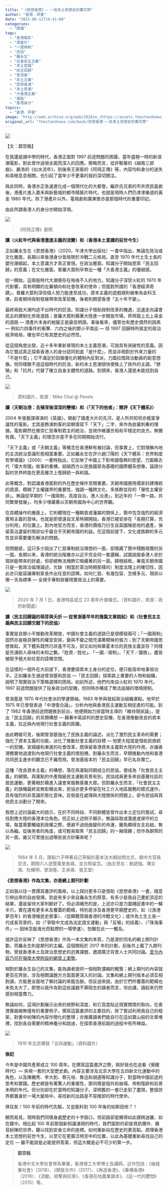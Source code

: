 ```yaml
---
title: "《思想香港》— 一具本土思想史的萬花筒"
author: "香港．評書"
date: "2021-06-11T16:41:00"
categories:
  - "閱讀"
tags:
  - "香港電影"
  - "港產片"
  - "一國兩制"
  - "民協"
  - "羅永生"
  - "社會民主主義"
  - "本土意識"
  - "民主回歸"
  - "曾澍基"
  - "本土主義"
  - "思想香港"
  - "本土思潮"
  - "大香港主義"
  - "滙點"
  - "香港身分"
topics:
  - "香港．評書"
image: "http://web.archive.org/web/2020im_/https://assets.thestandnews.com/media/photos/think-17_CYGWt.png"
original_url: "thestandnews.com/book/思想香港-一具本土思想史的萬花筒"
---
```

![](http://web.archive.org/web/2020im_/https://assets.thestandnews.com/media/photos/think-17_CYGWt.png)

【文：鄒崇銘】

在我還是讀中學的時代，香港正面對 1997 前途問題的困擾，當年盛極一時的新浪潮電影，對此曾作過很全面而深入的回應。簡略而言，從許鞍華的《越南三部曲》、嚴浩的《似水流年》，到後來王家衛的《阿飛正傳》等，內容均和身分的迷失和尋根息息相關，也引起了當年少不更事的我的深切關注。

與此同時，香港亦正急速進化成一個現代化的大都會。繼許氏兄弟的市井庶民喜劇後，港產片進入嘉禾與新藝城的都市精裝片時代，也就是現時人們仍津津樂道的黃金 1980 年代。除了港產片以外，電視劇和廣東歌亦是那個時代的重要印記。

由此所謂香港人的身分亦開始浮現。

![](http://web.archive.org/web/2020im_/https://assets.thestandnews.com/media/photos/100104137_649243118995434_1040410051694559232_o_hICS6.jpg)
> 《阿飛正傳》劇照

**讀〈火紅年代與香港激進主義的流變〉和〈香港本土意識的前世今生〉**

正如羅永生在《思想香港》（2020，牛津大學出版社）一書中指出，無論在政治或文化層面，長期以來香港身分皆局限於冷戰二元格局。直至 1970 年代土生土長的嬰兒潮崛起，本土意識方才真正冒現。在政治層面，知識分子開始思索「民主回歸」的意義；在文化層面，普羅大眾則孕育出一種「大香港主義」的優越感。

從一開始，這兩股時代大潮便存在格格不入的地方。知識分子深受火紅的 1970 年代影響，具有明顯的左翼傾向和社會改革的使命；但面對所謂的「香港經濟奇蹟」，普羅大眾則深信個人努力能達至成功，資本主義的遊戲規則被奉為金科玉律。前者期待政制發展帶來改革契機，後者則期望香港「五十年不變」。

最終兩股大潮均逃不出時代的巨浪。知識分子借助政制改革的機遇，迅速走向議會民主的建制化參政道路；普羅大眾則藉著大陸進一步開放市場，齊齊踏上北上尋金的道路 — 港產片本身的蛻變正是最佳明證。事後看來，儘管也有歷史偶然的因素 — 例如六四事件的衝擊、六四之後的鄧小平南巡 — 但 1997 回歸時所抵定的政治經濟格局，確也早已有其歷史的必然性。

從這個角度出發，近十多年重新冒現的本土主義思潮，可說具有突破性的意義。因為它嘗試真正探索香港人的身分認同到底「是什麼」，而並非相對於外來力量的「不是什麼」；它不滿足於因循僵化的體制內反對派，力圖拉闊政治動員的創意想像。但同樣敵不過這個時代的巨浪，新的本土思潮很快便換上了排外的主調，「戀殖」和「抗共」代替了確立自身主體性的道路。到頭來，香港人還是未能找到自己。

![](http://web.archive.org/web/2020im_/https://assets.thestandnews.com/media/photos/x_bZmPF.png)
> 資料圖片，來源：Mike Chai @ Pexels

**讀〈天朝治港：去殖背後深深的戀殖〉和〈「天下的他者」：簡評《天下體系》〉**

2004 年張藝謀導演的《英雄》，開創了國產大片的先河，是人所共知但亦極富爭議性的電影。尤其是飾演刺客的梁朝偉寫下「天下」二字，來作為放棄刺秦的理據。電影顯然在推崇仁慈專制君主的統治，並視作維護世局和平穩定的良方。無獨有偶，「天下主義」的理念亦差不多在同期開始流行。

「天下主義」或「天朝主義」等概念在香港鮮有被討論，但事實上，它對理解內地的主流統治意識形態相當重要。正如羅永生在評介趙汀陽的《天下體系：世界制度哲學導論》（2005）一書時指出，它反映了中國上下對帝國復興的慾望，力圖藉古代「偉大帝國」故事的重構，超越西方以民族國家為基礎的國際體系想像，論證分裂的世界終能在更高層次上復歸統一與和諧。

此等概念，對認識香港面對的外在歷史條件至關重要。天朝帝國挪用儒家封建傳統的資源，模糊了主權疆界的重要性，強調一種跨文化、多族群並存的「彈性主權安排」。無論從早期的「一國兩制，高度自治，港人治港」，到近年的「一帶一路，共同繁榮發展」，均多少埋藏著以天朝帝國為中心的世界觀。

在具體操作的層面上，它則體現在一種朝貢或藩屬的關係上，箇中包含強烈的經濟實用主義的意味。也就是即使遠自文革時期開始，香港已被安排在「長期打算，充分利用」的位置上。對內地官方而言，香港的價值乃衍生自英國殖民地的遺產，保留英治遺留的現狀似乎最合乎天朝帝國的利益。在這個前提下，文化或族群的多元性並非需要優先解決的問題。

但問題是，這只多少說出了仁慈專制統治理想的一面，卻隱藏了箇中殘酷現實的另一面。長期以來，香港的統治階層亦以近乎完全同一套邏輯，試圖說服香港人安於現狀能帶來的好處，但卻總無法掩飾它暗藏著的另一面。歸根結柢，畢竟天朝帝國只是一套政治倫理論述，欠缺（相當於英治時期那樣的）制度法理上的確切性，因此亦只能容讓專制家長作出任意的詮釋。如何仁慈、有幾包容、怎樣多元、現狀以哪一天為標準 — 全視乎專制政權現實政治上的需要。

![](http://web.archive.org/web/2020im_/https://assets.thestandnews.com/media/photos/1177865_VspS7.png)
> 2020 年 7 月 1 日，香港特區成立 23 周年升旗儀式。（資料圖片，來源：政府新聞處）

**讀〈民主回歸論的萌芽與夭折 — 從曾澍基早年的幾篇文章說起〉和〈社會民主主義與民主回歸交錯下的民協〉**

事實是自鄧小平推動改革開放，中國社會主義的道路已是很模稜兩可；「一國兩制」固然亦是極具彈性的權宜安排，變與不變之間充滿著曖昧的張力；到了天朝帝國思想冒起，天下體系既然已非遙不可及，卻又如何與華夏本位的民族主義並存？同樣是充滿耐人尋味的未知之數。「姓資／姓社」、「一國／兩制」、「天下／國族」，盡皆被賦予極大和任意的詮釋空間。

在這樣的一個外在大前提下，香港要探索本土身分的定位，便只能宿命地事倍功半。正如羅永生通過曾澍基和民協 —「民主回歸」探索路上重要的人物和組織，說明了現實政治下策略選擇的困局。如前所述，他們均來自火紅的 1970 年代，1997 前途問題提供了投身政治的契機，但同時亦構成了無法逾越的環境限制。

曾澍基是 1970 年代社會派的學運領袖，1983 年參與發起政治組織滙點。他早於 1975 年已曾發表過「中港復合論」，分析內地與香港民主運動互相促進的可能。到了 1982 年香港前途問題推到前台，他便開始力排當時主導的「維持現狀論」，提出「民主回歸」的另類構想 — 藉著中英談判的歷史契機，在香港推動改良的資本主義，拉近與內地現行社會主義的距離。

由此轉變可見，後期曾澍基強化了民族主義的論述，淡化了激烈民主革命的需要；強化了資本主義的功能，淡化了推動社會主義的目標 — 他更大程度是借助民族統一的契機，宣揚緩和漸進的社會改革，既保留香港資本主義對大陸的作用，亦讓香港務實地過渡到內地現行社會主義的懷抱裡。對羅永生而言，早期推動內地和香港共同民主進步的觀念已不翼而飛，曾澍基版本的「民主回歸」早已名存實亡。

這種「改良資本主義」的構想，落在與滙點同期成立的民協，便成為「社會民主主義」的綱領。與滙點的中產階級民主運動背景有別，民協成員更多來自基層社區的居民運動，更著眼於藉進入議會來服務基層大眾。但對羅永生而言，「社會民主主義」的旗幟最終並無彰顯出來，民協亦更多停留在社工介入地區服務的模式運作，具有強烈的非意識形態化意味。反倒是在處理與大陸關係的問題上，卻令民協與其他民主派劃分了開來。

我想上述討論最大的啟示，在於不同時段、不同群體皆曾作出本土定位的嘗試，尋找對應大陸的香港本位角色。但正如上述例子顯示，無論採取或激進或保守的立場，每當需要觸碰到政權之際，便避不過扭曲變形的命運，難免顯得左支右絀，無以為繼。從後來者的角度，或可輕易取笑「民主回歸」的一廂情願；但作為銅幣的另一面，誰又可曾提出過哪些良方妙藥來呢？

![](http://web.archive.org/web/2020im_/https://assets.thestandnews.com/media/photos/20150513005801_GYw11_1200x020copy_cYK3z.jpg)
> 1984 年 5 月，匯點六子帶著自己草擬的基本法大綱訪問北京，跟中方官員交流，期間六人遊覽萬里長城，並合照留念。（由左至右：劉迺強、陳文鴻、杜耀明、曾澍基、王卓祺、張玉堂）

**《思想香港》作為文集，亦是網上期刊計劃**

正如我以往一貫撰寫書評的風格，以上探討更多只是借助《思想香港》一書，隨意引伸出來的自由發揮。到底有多少來自羅永生的原意，有多少是我自己畫蛇添足的結果，還是留待大家判斷好了。但必須補充的是，上述亦只是力圖捕捉書中的一鱗半爪，實在還有更多未及覆蓋的範疇，特別是涉及香港更早期歷史的，如〈《漁港夢百年》的香港殖民史敘事〉、〈從韓戰管窺香港的冷戰文化〉；或作為土生土長一代成長背景的，如〈「爭取中文成為法定語文運動」與「反殖」的歧義〉、〈「珠海事件」— 因悼念殷海光而點燃的一場學運〉，恕難在此一一觸及。

或許這亦反映了《思想香港》作為一本文集的本質，乃是源於同名的網上期刊計劃，而羅永生則是期刊的主編。這個開拓於 2017 年的計劃，前後共上載了九期刊物，曾就香港本土及政治思想史的迥異課題，邀請廣泛背景人士共同討論。[至今內容乃可在嶺南大學附設的網頁上瀏覽](http://web.archive.org/web/20211214103258/https://commons.ln.edu.hk/thinkinghk/about.html)。

相對於羅永生自己的文集，能為讀者提供一個相對濃縮的概覽；網上期刊的內容就更百花齊放，涉及相關議題方方面面更深入的討論。文集和網上期刊版本必須互相對讀，方能更全面地了解討論的來龍去脈。但反過來說，由於它們所覆蓋的範疇也未免太大了，即使以我作為對這些議題不算陌生的讀者而言，坦白講，讀起來仍然感到相當費力。

無論如何，這項計劃展示出來的視野和深度，和它高度貼近現實關懷的取向，在香港實屬絕無僅有的重要例子。撰寫這篇書評的主要目的，除了嘗試利用我自己的框架，對書中紛陳的內容作簡化的整理；亦推薦讀者們能自行在這如寶山般的文章堆裡，找到各自需要的精神養分和啟迪，在探索香港前路的過程中有所裨益。

![](http://web.archive.org/web/2020im_/https://assets.thestandnews.com/media/photos/0_rpi7w.png)
> 1919 年北京爆發「五四運動」（資料圖片）

**後記**

今年是中國共產黨成立 100 周年。在撰寫這篇書評之際，剛好我也在追看《覺醒時代》— 央視一套的大型歷史劇。內容主要涉及北京大學在五四新文化運動中的角色，以及陳獨秀、李大釗、蔡元培、魯迅和胡適等知識分子，對當時中國前途的思考和實踐。歷史總是有著驚人的重複性，那同樣是個共和崩塌、帝制復辟和前景未明的年代。但分別卻在於當時的知識分子，深明舊的一套已走到了盡頭，整個世界都置身於一場大變局中，尋找新的出路是不容推卸的時代使命。

俱往矣！100 年前的時代先驅，又豈能料到 100 年後的如斯田地？！

顯而易見，現時我們同樣身處歷史的十字路口，但前路卻是顯得如此撲朔迷離，如在霧中。相比起 100 年前那個新知識湧現的時代，我們面對的卻是資訊爆炸、雜音紛陳的世界，難以找到安身立命的座標。如何重新站在歷史的更高點，疏理香港本土思想的前世今生，以至它在更廣泛時空中的位置，以此為基礎重新尋找自己的定位 — 雖不能說是必能提供答案，但這大概是必不可少的第一步。

> **鄒崇銘**
> 
> 香港中文大學社會學系畢業，香港理工大學博士及講師。近作包括：《後就業社會》（2018）、《開放合作》（2017）、《再造香港》、《重構香港》（2016）、《流動、掠奪與抗爭》、《香港在地農業讀本》、《這一代的鬱悶》（2015）等。